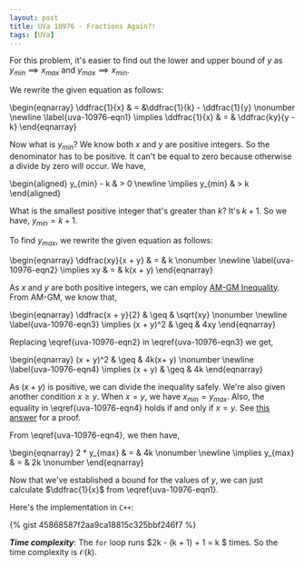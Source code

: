 ```yaml
---
layout: post
title: UVa 10976 - Fractions Again?!
tags: [UVa]
---
```


For this problem, it's easier to find out the lower and upper bound of $y$ as $y_{min} \implies x_{max}$ and $y_{max} \implies x_{min}$. 

We rewrite the given equation as follows:

\begin{eqnarray} 
\ddfrac{1}{x} & = &\ddfrac{1}{k} - \ddfrac{1}{y} \nonumber \newline
\label{uva-10976-eqn1}
\implies \ddfrac{1}{x} & = & \ddfrac{ky}{y - k} 
\end{eqnarray}

Now what is $y_{min}$? We know both $x$ and $y$ are positive integers. So the denominator has to be positive. It can't be equal to zero because otherwise a divide by zero will occur. We have,

\begin{aligned}
y_{min} - k & > 0 \newline
\implies y_{min} & > k
\end{aligned}

What is the smallest positive integer that's greater than $k$? It's $k + 1$. So we have, $y_{min} = k + 1$. 

To find $y_{max}$, we rewrite the given equation as follows:

\begin{eqnarray}
\ddfrac{xy}{x + y} & =  & k \nonumber \newline
\label{uva-10976-eqn2}
\implies xy & = & k(x + y)
\end{eqnarray}

As $x$ and $y$ are both positive integers, we can employ [AM-GM Inequality](https://en.wikipedia.org/wiki/Inequality_of_arithmetic_and_geometric_means). From AM-GM, we know that, 

\begin{eqnarray}
\ddfrac{x + y}{2} & \geq & \sqrt{xy} \nonumber \newline
\label{uva-10976-eqn3}
\implies (x + y)^2 & \geq & 4xy
\end{eqnarray}

Replacing \eqref{uva-10976-eqn2} in \eqref{uva-10976-eqn3} we get,

\begin{eqnarray}
(x + y)^2 & \geq & 4k(x+ y) \nonumber \newline
\label{uva-10976-eqn4}
\implies (x + y) & \geq & 4k
\end{eqnarray}

As $(x + y)$ is positive, we can divide the inequality safely. We're also given another condition $x \geq y$. When $x = y$, we have $x_{min} = y_{max}$. Also, the equality in \eqref{uva-10976-eqn4} holds if and only if $x = y$. See [this answer](https://math.stackexchange.com/a/1418012/529269) for a proof. 

From \eqref{uva-10976-eqn4}, we then have, 

\begin{eqnarray}
2 * y_{max} & = & 4k \nonumber \newline
\implies y_{max} & = & 2k \nonumber 
\end{eqnarray}

Now that we've established a bound for the values of $y$, we can just calculate $\ddfrac{1}{x}$ from \eqref{uva-10976-eqn1}. 

Here's the implementation in ``C++``:

{% gist 45868587f2aa9ca18815c325bbf246f7 %}

***Time complexity***: The ``for`` loop runs $2k - (k + 1) + 1 = k $ times. So the time complexity is $\mathcal{O}(k)$. 
